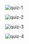 
![quiz-1](https://user-images.githubusercontent.com/66902835/235033137-dc9dbd5d-8531-4d81-8443-2954219cc39c.png)

![quiz-2](https://user-images.githubusercontent.com/66902835/235033172-47bf12e0-6499-41e3-b6a2-3de67bee1110.png)

![quiz-3](https://user-images.githubusercontent.com/66902835/235033187-c84c78a2-15ee-4d51-a832-561a2e5059cb.png)

![quiz-4](https://user-images.githubusercontent.com/66902835/235033195-ae098578-8cd4-442b-9691-d1eaa548b2b5.png)
